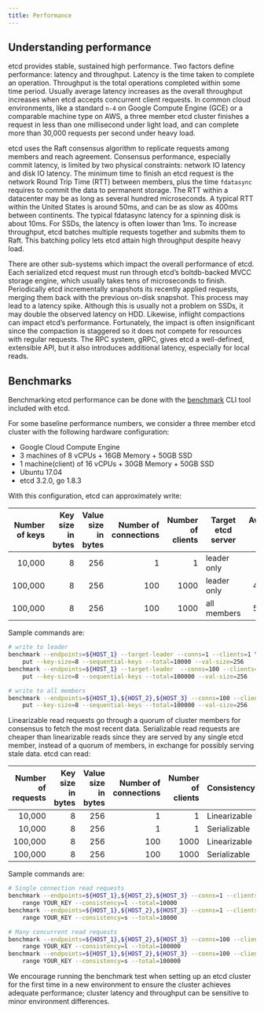 ```yaml
---
title: Performance
---
```


## Understanding performance

etcd provides stable, sustained high performance. Two factors define performance: latency and throughput. Latency is the
time taken to complete an operation. Throughput is the total operations completed within some time period. Usually
average latency increases as the overall throughput increases when etcd accepts concurrent client requests. In common
cloud environments, like a standard `n-4` on Google Compute Engine (GCE) or a comparable machine type on AWS, a three
member etcd cluster finishes a request in less than one millisecond under light load, and can complete more than 30,000
requests per second under heavy load.

etcd uses the Raft consensus algorithm to replicate requests among members and reach agreement. Consensus performance,
especially commit latency, is limited by two physical constraints: network IO latency and disk IO latency. The minimum
time to finish an etcd request is the network Round Trip Time (RTT) between members, plus the time `fdatasync` requires
to commit the data to permanent storage. The RTT within a datacenter may be as long as several hundred microseconds. A
typical RTT within the United States is around 50ms, and can be as slow as 400ms between continents. The typical
fdatasync latency for a spinning disk is about 10ms. For SSDs, the latency is often lower than 1ms. To increase
throughput, etcd batches multiple requests together and submits them to Raft. This batching policy lets etcd attain high
throughput despite heavy load.

There are other sub-systems which impact the overall performance of etcd. Each serialized etcd request must run through
etcd’s boltdb-backed MVCC storage engine, which usually takes tens of microseconds to finish. Periodically etcd
incrementally snapshots its recently applied requests, merging them back with the previous on-disk snapshot. This
process may lead to a latency spike. Although this is usually not a problem on SSDs, it may double the observed latency
on HDD. Likewise, inflight compactions can impact etcd’s performance. Fortunately, the impact is often insignificant
since the compaction is staggered so it does not compete for resources with regular requests. The RPC system, gRPC,
gives etcd a well-defined, extensible API, but it also introduces additional latency, especially for local reads.

## Benchmarks

Benchmarking etcd performance can be done with
the [benchmark](https://github.com/coreos/etcd/tree/master/tools/benchmark) CLI tool included with etcd.

For some baseline performance numbers, we consider a three member etcd cluster with the following hardware
configuration:

- Google Cloud Compute Engine
- 3 machines of 8 vCPUs + 16GB Memory + 50GB SSD
- 1 machine(client) of 16 vCPUs + 30GB Memory + 50GB SSD
- Ubuntu 17.04
- etcd 3.2.0, go 1.8.3

With this configuration, etcd can approximately write:

| Number of keys | Key size in bytes | Value size in bytes | Number of connections | Number of clients | Target etcd server | Average write QPS | Average latency per request | Average server RSS |
|---------------:|------------------:|--------------------:|----------------------:|------------------:|--------------------|------------------:|----------------------------:|-------------------:|
| 10,000 | 8 | 256 | 1 | 1 | leader only | 583 | 1.6ms | 48 MB |
| 100,000 | 8 | 256 | 100 | 1000 | leader only | 44,341 | 22ms |  124MB |
| 100,000 | 8 | 256 | 100 | 1000 | all members |  50,104 | 20ms |  126MB |

Sample commands are:

```sh
# write to leader
benchmark --endpoints=${HOST_1} --target-leader --conns=1 --clients=1 \
    put --key-size=8 --sequential-keys --total=10000 --val-size=256
benchmark --endpoints=${HOST_1} --target-leader  --conns=100 --clients=1000 \
    put --key-size=8 --sequential-keys --total=100000 --val-size=256

# write to all members
benchmark --endpoints=${HOST_1},${HOST_2},${HOST_3} --conns=100 --clients=1000 \
    put --key-size=8 --sequential-keys --total=100000 --val-size=256
```

Linearizable read requests go through a quorum of cluster members for consensus to fetch the most recent data.
Serializable read requests are cheaper than linearizable reads since they are served by any single etcd member, instead
of a quorum of members, in exchange for possibly serving stale data. etcd can read:

| Number of requests | Key size in bytes | Value size in bytes | Number of connections | Number of clients | Consistency | Average read QPS | Average latency per request |
|-------------------:|------------------:|--------------------:|----------------------:|------------------:|-------------|-----------------:|----------------------------:|
| 10,000 | 8 | 256 | 1 | 1 | Linearizable | 1,353 | 0.7ms |
| 10,000 | 8 | 256 | 1 | 1 | Serializable | 2,909 | 0.3ms |
| 100,000 | 8 | 256 | 100 | 1000 | Linearizable | 141,578 | 5.5ms |
| 100,000 | 8 | 256 | 100 | 1000 | Serializable | 185,758 | 2.2ms |

Sample commands are:

```sh
# Single connection read requests
benchmark --endpoints=${HOST_1},${HOST_2},${HOST_3} --conns=1 --clients=1 \
    range YOUR_KEY --consistency=l --total=10000
benchmark --endpoints=${HOST_1},${HOST_2},${HOST_3} --conns=1 --clients=1 \
    range YOUR_KEY --consistency=s --total=10000

# Many concurrent read requests
benchmark --endpoints=${HOST_1},${HOST_2},${HOST_3} --conns=100 --clients=1000 \
    range YOUR_KEY --consistency=l --total=100000
benchmark --endpoints=${HOST_1},${HOST_2},${HOST_3} --conns=100 --clients=1000 \
    range YOUR_KEY --consistency=s --total=100000
```

We encourage running the benchmark test when setting up an etcd cluster for the first time in a new environment to
ensure the cluster achieves adequate performance; cluster latency and throughput can be sensitive to minor environment
differences.

